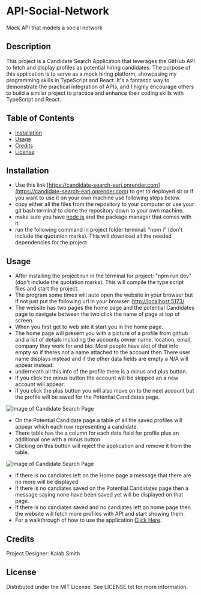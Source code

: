 # API-Social-Network
Mock API that models a social network

## Description

This project is a Candidate Search Application that leverages the GitHub API to fetch and display profiles as potential hiring candidates. The purpose of this application is to serve as a mock hiring platform, showcasing my programming skills in TypeScript and React. It's a fantastic way to demonstrate the practical integration of APIs, and I highly encourage others to build a similar project to practice and enhance their coding skills with TypeScript and React.

## Table of Contents

- [Installation](#installation)
- [Usage](#usage)
- [Credits](#credits)
- [License](#license)

## Installation

- Use this link [https://candidate-search-earj.onrender.com](https://candidate-search-earj.onrender.com) to get to deployed sit or if you want to use it on your own machine use following steps below.
- copy either all the files from the repository to your computer or use your git bash terminal to clone the repository down to your own machine. 
- make sure you have [node js](https://nodejs.org/en) and the package manager that comes with it.
- run the following command in project folder terminal: "npm i" (don't include the quotation marks). This will download all the needed dependencies for the project

## Usage

- After installing the project run in the terminal for project: "npm run dev" (don't include the quotation marks). This will compile the type script files and start the project.
- The program some times will auto open the website in your browser but if not just put the following url in your browser: [http://localhost:5173/](http://localhost:5173/)
- The website has two pages the home page and the potential Candidates page to navigate between the two click the name of page at top of screen.
- When you first get to web site it start you in the home page.
- The home page will present you with a picture of a profile from github and a list of detials including the accounts owner name, location, email, company they work for and bio. Most people have alot of that info empty so if theres not a name attached to the account then There user name displays instead and if the other data fields are empty a N/A will appear instead.
- underneath all this info of the profile there is a minus and plus button.
- If you click the minus button the account will be skipped an a new account will appear.
- If you click the plus button you will also move on to the next account but the profile will be saved for the Potential Candidates page.

![Image of Candidate Search Page](./screenshots/Screenshot-Candidate-Search.png)

- On the Potential Candidate page a table of all the saved profiles will appear which each row representing a candidate.
- There table has the a column for each data field for profile plus an additional one with a minus button.
- Clicking on this button will reject the application and remove it from the table.

![Image of Candidate Search Page](./screenshots/Screenshot-Potential-Candidates.png)

- If there is no candiates left on the Home page a message that there are no more will be displayed
- If there is no candiates saved on the Potential Candidates page then a message saying none have been saved yet will be displayed on that page.
- If there is no candiates saved and no candiates left on home page then the website will fetch more profiles with API and start showing them.
- For a walkthrough of how to use the application [Click Here](https://drive.google.com/file/d/1vGGjVFsZkQqwdRA3scSppThX_5ybFP99/view).

## Credits

Project Designer: Kalab Smith

## License

Distributed under the MIT License. See LICENSE.txt for more information.
